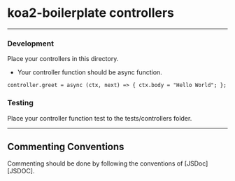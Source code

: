 
# koa2-boilerplate controllers #

***
### Development ###

Place your controllers in this directory.

* Your controller function should be async function.

`controller.greet = async (ctx, next) => {
    ctx.body = "Hello World";
};`

### Testing ###

Place your controller function test to the tests/controllers folder.

***
## Commenting Conventions ##

Commenting should be done by following the conventions of [JSDoc][JSDOC]. 
